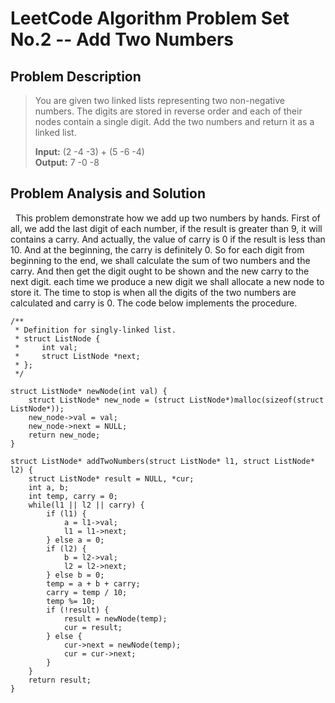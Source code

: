 # LeetCode Algorithm Problem Set No.2 -- Add Two Numbers #

## Problem Description ##

> You are given two linked lists representing two non-negative numbers. The digits are stored in reverse order and each of their nodes contain a single digit. Add the two numbers and return it as a linked list.
> 
> **Input:** (2 -4 -3) + (5 -6 -4)<br/>
> **Output:** 7 -0 -8

## Problem Analysis and Solution ##

&nbsp;&nbsp;This problem demonstrate how we add up two numbers by hands. First of all, we add the last digit of each number, if the result is greater than 9, it will contains a carry. And actually, the value of carry is 0 if the result is less than 10. And at the beginning, the carry is definitely 0. So for each digit from beginning to the end, we shall calculate the sum of two numbers and the carry. And then get the digit ought to be shown and the new carry to the next digit. each time we produce a new digit we shall allocate a new node to store it. The time to stop is when all the digits of the two numbers are calculated and carry is 0. The code below implements the procedure.

	/**
	 * Definition for singly-linked list.
	 * struct ListNode {
	 *     int val;
	 *     struct ListNode *next;
	 * };
	 */
	
	struct ListNode* newNode(int val) {
	    struct ListNode* new_node = (struct ListNode*)malloc(sizeof(struct ListNode*));
	    new_node->val = val;
	    new_node->next = NULL;
	    return new_node;
	}
	
	struct ListNode* addTwoNumbers(struct ListNode* l1, struct ListNode* l2) {
	    struct ListNode* result = NULL, *cur;
	    int a, b;
	    int temp, carry = 0;
	    while(l1 || l2 || carry) {
	        if (l1) {
	            a = l1->val;
	            l1 = l1->next;
	        } else a = 0;
	        if (l2) {
	            b = l2->val;
	            l2 = l2->next;
	        } else b = 0;
	        temp = a + b + carry;
	        carry = temp / 10;
	        temp %= 10;
	        if (!result) {
	            result = newNode(temp);
	            cur = result;
	        } else {
	            cur->next = newNode(temp);
	            cur = cur->next;
	        }
	    }
	    return result;
	}